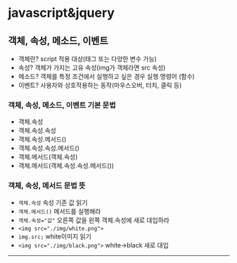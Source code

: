 # javascript&jquery
## 객체, 속성, 메소드, 이벤트
* 객체란? script 적용 대상(태그 또는 다양한 변수 가능)
* 속성? 객체가 가지는 고유 속성(img가 객체라면 src 속성)
* 메소드? 객체를 특정 조건에서 실행하고 싶은 경우 실행 명령어 (함수)
* 이벤트? 사용자와 상호작용하는 동작(마우스오버, 터치, 클릭 등)
### 객체, 속성, 메소드, 이벤트 기본 문법
* 객체.속성
* 객체.속성.속성
* 객체.속성.메서드()
* 객체.속성.속성.메서드()
* 객체.메서드(객체.속성)
* 객체.메서드(객체.속성.속성.메서드())
### 객체, 속성, 메서드 문법 뜻
* `객체.속성` 속성 기존 값 읽기
* `객체.메서드()` 메서드를 실행해라
* `객체.속성="값"` 오른쪽 값을 왼쪽 객체.속성에 새로 대입하라
* `<img src="./img/white.png">`
* `img.src;` white이미지 읽기
* `<img src="./img/black.png">` white->black 새로 대입
----